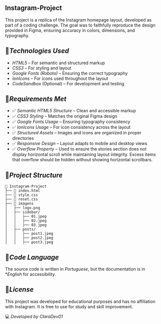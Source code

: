 ## Instagram-Project

This project is a replica of the Instagram homepage layout, developed as part of a coding challenge. The goal was to faithfully reproduce the design provided in Figma, ensuring accuracy in colors, dimensions, and typography.

## 🚀*Technologies Used*  

- *HTML5* – For semantic and structured markup  
- *CSS3* – For styling and layout  
- *Google Fonts (Roboto)* – Ensuring the correct typography  
- *IonIcons* – For icons used throughout the layout  
- *CodeSandbox* (Optional) – For development and testing  

## 🎯*Requirements Met*  

- ✅ *Semantic HTML5 Structure* – Clean and accessible markup  
- ✅ *CSS3 Styling* – Matches the original Figma design  
- ✅ *Google Fonts Usage* – Ensuring typography consistency  
- ✅ *IonIcons Usage* – For icon consistency across the layout
- ✅ *Structured Assets* – Images and icons are organized in proper directories  
- ✅ *Responsive Design* – Layout adapts to mobile and desktop views  
- ✅ *Overflow Property* – Used to ensure the stories section does not display horizontal scroll while maintaining layout integrity. Excess items that overflow should be hidden without showing horizontal scrollbars.

## 📌*Project Structure*  

```
📂 Instagram-Project
├── 📄 index.html
├── 📄 style.css
├── 📄 reset.css
├── 📂 imagens
│   ├── logo.png
│   ├── sidebar/
│   │   ├── 01.jpeg
│   │   ├── 02.jpeg
│   │   ├── 03.jpeg
│   ├── posts/
│   │   ├── post1.jpeg
│   │   ├── post2.jpeg
│   │   ├── post3.jpeg
```

## 📝*Code Language*  

The source code is written in *Portuguese*, but the documentation is in **English* for accessibility.

## 📜*License*  

This project was developed for educational purposes and has no affiliation with Instagram. It is free to use for study and skill improvement.

💻 *Developed by ClaraDev01*
